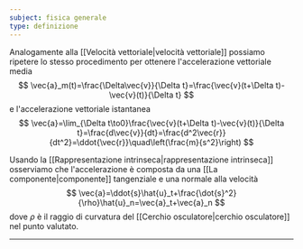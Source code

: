 ```yaml
---
subject: fisica generale
type: definizione
---
```

Analogamente alla [[Velocità vettoriale|velocità vettoriale]] possiamo ripetere lo stesso procedimento per ottenere l'accelerazione vettoriale media
$$
\vec{a}_m(t)=\frac{\Delta\vec{v}}{\Delta t}=\frac{\vec{v}(t+\Delta t)-\vec{v}(t)}{\Delta t}
$$
e l'accelerazione vettoriale istantanea
$$
\vec{a}=\lim_{\Delta t\to0}\frac{\vec{v}(t+\Delta t)-\vec{v}(t)}{\Delta t}=\frac{d\vec{v}}{dt}=\frac{d^2\vec{r}}{dt^2}=\ddot{\vec{r}}\quad\left(\frac{m}{s^2}\right)
$$

Usando la [[Rappresentazione intrinseca|rappresentazione intrinseca]] osserviamo che l'accelerazione è composta da una [[La componente|componente]] tangenziale e una normale alla velocità
$$
\vec{a}=\ddot{s}\hat{u}_t+\frac{\dot{s}^2}{\rho}\hat{u}_n=\vec{a}_t+\vec{a}_n
$$
dove $\rho$ è il raggio di curvatura del [[Cerchio osculatore|cerchio osculatore]] nel punto valutato.

---